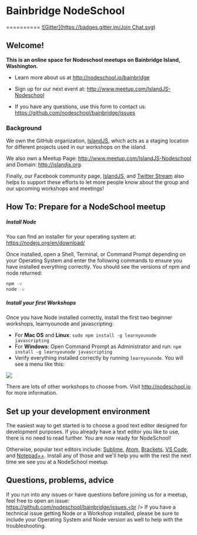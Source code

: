 # Bainbridge NodeSchool
==========
[![Gitter](https://badges.gitter.im/Join Chat.svg)](https://gitter.im/nodeschool/bainbridge?utm_source=badge&utm_medium=badge&utm_campaign=pr-badge&utm_content=badge)

## Welcome!
**This is an online space for Nodeschool meetups on Bainbridge Island, Washington.**

- Learn more about us at http://nodeschool.io/bainbridge

- Sign up for our next event at: http://www.meetup.com/IslandJS-Nodeschool

- If you have any questions, use this form to contact us: https://github.com/nodeschool/bainbridge/issues

### Background
We own the GitHub organization, [IslandJS](https://github.com/IslandJS), which acts as a staging location for different projects used in our workshops on the island.

We also own a Meetup Page: <http://www.meetup.com/IslandJS-Nodeschool> and Domain: <http://islandjs.org>.

Finally, our Facebook community page, [IslandJS](http://www.facebook.com/IslandJS), and [Twitter Stream](https://twitter.com/island_js) also helps to support these efforts to let more people know about the group and our upcoming workshops and meetings!

## How To: Prepare for a NodeSchool meetup

##### Install Node
You can find an installer for your operating system at: https://nodejs.org/en/download/<br/>

Once installed, open a Shell, Terminal, or Command Prompt depending on your Operating System and enter the following commands to ensure you have installed everything correctly. You should see the versions of npm and node returned:<br/>
```bash
npm -v
node -v
```

##### Install your first Workshops
Once you have Node installed correctly, install the first two beginner workshops, learnyounode and javascripting:<br/>
 - For **Mac OS** and **Linux**: `sudo npm install -g learnyounode javascripting`<br/>
 - For **Windows**: Open Command Prompt as Administrator and run: `npm install -g learnyounode javascripting`
 - Verify everything installed correctly by running `learnyounode`. You will see a menu like this: <br />

<img src="https://github.com/nodeschool/bainbridge/blob/master/assets/learnyounode-screenshot.png">

There are lots of other workshops to choose from. Visit http://nodeschool.io for more information.


## Set up your development environment
The easiest way to get started is to choose a good text editor designed for development purposes. If you already have a text editor you like to use, there is no need to read further. You are now ready for NodeSchool!

Otherwise, popular text editors include: [Sublime](http://www.sublimetext.com/3), [Atom](https://atom.io/), [Brackets](http://brackets.io/), [VS Code](https://code.visualstudio.com/), and [Notepad++](https://notepad-plus-plus.org/download/). Install any of those and we'll help you with the rest the next time we see you at a NodeSchool meetup.

## Questions, problems, advice

If you run into any issues or have questions before joining us for a meetup, feel free to open an issue: https://github.com/nodeschool/bainbridge/issues.<br />
If you have a technical issue getting Node or a Workshop installed, please be sure to include your Operating System and Node version as well to help with the troubleshooting.
